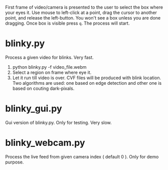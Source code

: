 First frame of video/camera is presented to the user to select the box where
your eyes it. Use mouse to left-click at a point, drag the cursor to another
point, and release the left-button. You won't see a box unless you are done
dragging. Once box is visible press `q`. The process will start.

# blinky.py

Process a given video for blinks. Very fast.

1. python blinky.py -f video_file.webm
2. Select a region on frame where eye it.
3. Let it run till video is over. CVF files will be produced with blink
   location. Two algorithms are used: one based on edge detection and other one
   is based on couting dark-pixals.


# blinky_gui.py

Gui version of blinky.py. Only for testing. Very slow.


# blinky_webcam.py 

Process the live feed from given camera index ( default 0 ). Only for demo
purpose. 
